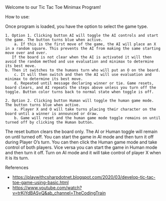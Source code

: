 Welcome to our Tic Tac Toe Minimax Program!

How to use:

Once program is loaded, you have the option to select the game type.	

    1. Option 1. Clicking button AI will toggle the AI controls and start the game. The button turns blue when active.
        a. If this is the first move of the game, the AI will place an X in a random square. This prevents the AI from making the same starting move over and over. 
	   If the board is not clear when the AI is activated it will then avoid the random method and use evaluation and minimax to determine its best move.
	b. Then it switches to the humans turn who will put an O on the board. 
        c. It will then switch and then the AI will use evaluation and minimax to determine its best move.
        d. Repeated until message declaring winner or tie. Game resets, board clears, and AI repeats the steps above unless you turn off the toggle. Button color turns back to normal state when toggle is off. 

    2. Option 2. Clicking button Human will toggle the human game mode. The button turns blue when active.
        a. Player X and O will take turns placing their character on the board until a winner is announced or draw.
        b. Game will reset and the human game mode toggle remains on until turned off by clicking the Human button. 

The reset button clears the board only. The AI or Human toggle will remain on until turned off. 
You can start the game in AI mode and then turn it off during Player O’s turn. You can then click the Human game mode and take control of both players. 
Vice versa you can start the game in Human mode and then turn it off. Turn on AI mode and it will take control of player X when it is its turn.  

References
* https://playwithcsharpdotnet.blogspot.com/2020/03/develop-tic-tac-toe-game-using-basic.html
* https://www.youtube.com/watch?v=trKjYdBASyQ&ab_channel=TheCodingTrain